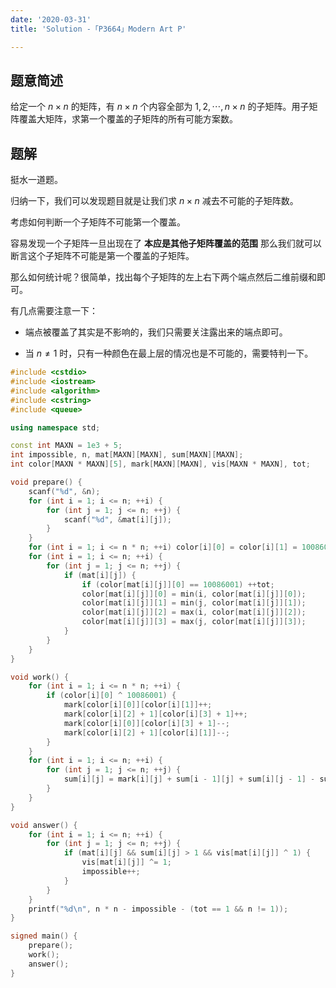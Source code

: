 ```yaml
---
date: '2020-03-31'
title: 'Solution -「P3664」Modern Art P'

---
```


## 题意简述

给定一个 $n\times n$ 的矩阵，有 $n\times n$ 个内容全部为 $1,2,\cdots,n\times n$ 的子矩阵。用子矩阵覆盖大矩阵，求第一个覆盖的子矩阵的所有可能方案数。

## 题解

挺水一道题。

归纳一下，我们可以发现题目就是让我们求 $n\times n$ 减去不可能的子矩阵数。

考虑如何判断一个子矩阵不可能第一个覆盖。

容易发现一个子矩阵一旦出现在了 **本应是其他子矩阵覆盖的范围** 那么我们就可以断言这个子矩阵不可能是第一个覆盖的子矩阵。

那么如何统计呢？很简单，找出每个子矩阵的左上右下两个端点然后二维前缀和即可。

有几点需要注意一下：

- 端点被覆盖了其实是不影响的，我们只需要关注露出来的端点即可。

- 当 $n\neq 1$ 时，只有一种颜色在最上层的情况也是不可能的，需要特判一下。

```cpp
#include <cstdio>
#include <iostream>
#include <algorithm>
#include <cstring>
#include <queue>

using namespace std;

const int MAXN = 1e3 + 5;
int impossible, n, mat[MAXN][MAXN], sum[MAXN][MAXN];
int color[MAXN * MAXN][5], mark[MAXN][MAXN], vis[MAXN * MAXN], tot;

void prepare() {
	scanf("%d", &n);
	for (int i = 1; i <= n; ++i) {
		for (int j = 1; j <= n; ++j) {
			scanf("%d", &mat[i][j]);
		}
	}
	for (int i = 1; i <= n * n; ++i) color[i][0] = color[i][1] = 10086001;
	for (int i = 1; i <= n; ++i) {
		for (int j = 1; j <= n; ++j) {
			if (mat[i][j]) {
				if (color[mat[i][j]][0] == 10086001) ++tot;
				color[mat[i][j]][0] = min(i, color[mat[i][j]][0]);
				color[mat[i][j]][1] = min(j, color[mat[i][j]][1]);
				color[mat[i][j]][2] = max(i, color[mat[i][j]][2]);
				color[mat[i][j]][3] = max(j, color[mat[i][j]][3]);
			}
		}
	}
}

void work() {
	for (int i = 1; i <= n * n; ++i) {
		if (color[i][0] ^ 10086001) {
			mark[color[i][0]][color[i][1]]++;
			mark[color[i][2] + 1][color[i][3] + 1]++;
			mark[color[i][0]][color[i][3] + 1]--;
			mark[color[i][2] + 1][color[i][1]]--;
		}
	}
	for (int i = 1; i <= n; ++i) {
		for (int j = 1; j <= n; ++j) {
			sum[i][j] = mark[i][j] + sum[i - 1][j] + sum[i][j - 1] - sum[i - 1][j - 1];
		}
	}
}

void answer() {
	for (int i = 1; i <= n; ++i) {
		for (int j = 1; j <= n; ++j) {
			if (mat[i][j] && sum[i][j] > 1 && vis[mat[i][j]] ^ 1) {
				vis[mat[i][j]] ^= 1;
				impossible++;
			}
		}
	}
	printf("%d\n", n * n - impossible - (tot == 1 && n != 1));
}

signed main() {
	prepare();
	work();
	answer();
}
```